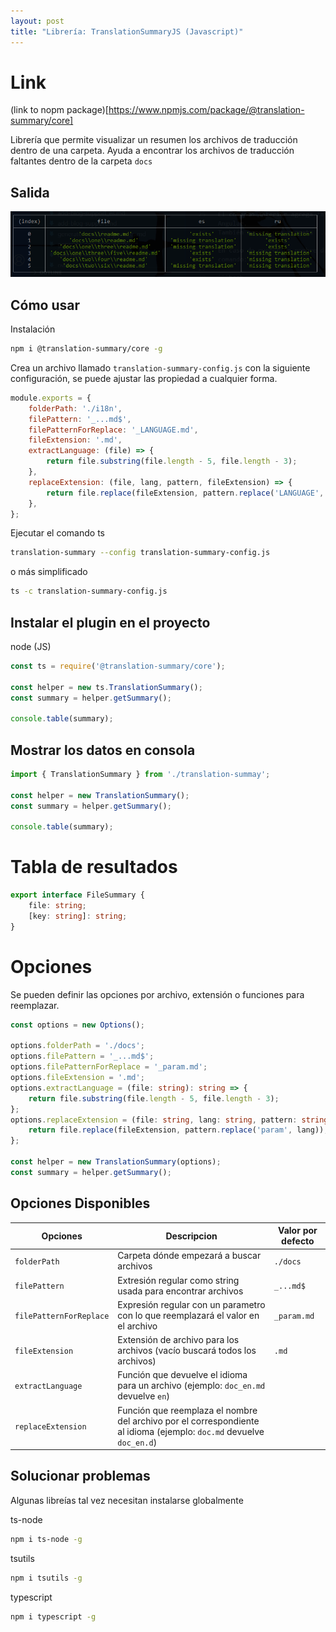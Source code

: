 ```yaml
---
layout: post
title: "Librería: TranslationSummaryJS (Javascript)"
---
```

# Link
(link to nopm package)[https://www.npmjs.com/package/@translation-summary/core]

Librería que permite visualizar un resumen los archivos de traducción dentro de una carpeta.
Ayuda a encontrar los archivos de traducción faltantes dentro de la carpeta `docs`

## Salida

<p> <img src="https://github.com/AlexScigalszky/TranslationSummaryJS/raw/main/assets/capture.png" alt="capture" /> </p>

## Cómo usar

Instalación
```bash
npm i @translation-summary/core -g
```

Crea un archivo llamado `translation-summary-config.js` con la siguiente configuración, se puede ajustar las propiedad a cualquier forma.

```javascript 
module.exports = {
    folderPath: './i18n',
    filePattern: '_...md$',
    filePatternForReplace: '_LANGUAGE.md',
    fileExtension: '.md',
    extractLanguage: (file) => {
        return file.substring(file.length - 5, file.length - 3);
    },
    replaceExtension: (file, lang, pattern, fileExtension) => {
        return file.replace(fileExtension, pattern.replace('LANGUAGE', lang));
    },
};
```

Ejecutar el comando ts
```bash
translation-summary --config translation-summary-config.js
```
o más simplificado
```bash
ts -c translation-summary-config.js
```

## Instalar el plugin en el proyecto

node (JS)
```javascript
const ts = require('@translation-summary/core');

const helper = new ts.TranslationSummary();
const summary = helper.getSummary();

console.table(summary);
```

## Mostrar los datos en consola

```typescript
import { TranslationSummary } from './translation-summay';

const helper = new TranslationSummary();
const summary = helper.getSummary();

console.table(summary);
```

# Tabla de resultados

```typescript
export interface FileSummary {
    file: string;
    [key: string]: string;
}
```

# Opciones

Se pueden definir las opciones por archivo, extensión o funciones para reemplazar.

```typescript
const options = new Options();

options.folderPath = './docs';
options.filePattern = '_...md$';
options.filePatternForReplace = '_param.md';
options.fileExtension = '.md';
options.extractLanguage = (file: string): string => {
    return file.substring(file.length - 5, file.length - 3);
};
options.replaceExtension = (file: string, lang: string, pattern: string, fileExtension: string): string => {
    return file.replace(fileExtension, pattern.replace('param', lang));
};

const helper = new TranslationSummary(options);
const summary = helper.getSummary();
```

## Opciones Disponibles

| Opciones               | Descripcion                                                                                                            | Valor por defecto     |
| ---------------------- | ---------------------------------------------------------------------------------------------------------------------- | --------------------- |
| `folderPath`           | Carpeta dónde empezará a buscar archivos                                                                               | `./docs`              |
| `filePattern`          | Extresión regular como string usada para encontrar archivos                                                            | `_...md$`             |
| `filePatternForReplace`| Expresión regular con un parametro con lo que reemplazará el valor en el archivo                                       | `_param.md`           |
| `fileExtension`        | Extensión de archivo para los archivos (vacío buscará todos los archivos)                                              | `.md`                 |
| `extractLanguage`      | Función que devuelve el idioma para un archivo (ejemplo: `doc_en.md` devuelve `en`)                                    |                       |
| `replaceExtension`     | Función que reemplaza el nombre del archivo por el correspondiente al idioma (ejemplo: `doc.md` devuelve `doc_en.d`)   |                       |


## Solucionar problemas

Algunas libreías tal vez necesitan instalarse globalmente

ts-node
```bash
npm i ts-node -g
```

tsutils
```bash
npm i tsutils -g
```

typescript
```bash
npm i typescript -g
```
